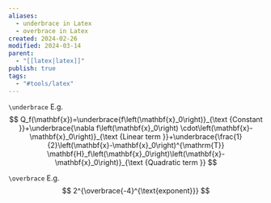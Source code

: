 ```yaml
---
aliases:
  - underbrace in Latex
  - overbrace in Latex
created: 2024-02-26
modified: 2024-03-14
parent:
  - "[[latex|latex]]"
publish: true
tags:
  - "#tools/latex"
---
```


`\underbrace`
E.g.
$$
Q_f(\mathbf{x})=\underbrace{f\left(\mathbf{x}_0\right)}_{\text {Constant }}+\underbrace{\nabla f\left(\mathbf{x}_0\right) \cdot\left(\mathbf{x}-\mathbf{x}_0\right)}_{\text {Linear term }}+\underbrace{\frac{1}{2}\left(\mathbf{x}-\mathbf{x}_0\right)^{\mathrm{T}} \mathbf{H}_f\left(\mathbf{x}_0\right)\left(\mathbf{x}-\mathbf{x}_0\right)}_{\text {Quadratic term }}
$$

`\overbrace`
E.g.
$$
2^{\overbrace{-4}^{\text{exponent}}}
$$